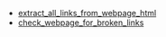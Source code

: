 - [extract_all_links_from_webpage_html](extract_all_links_from_webpage_html/README.md)
- [check_webpage_for_broken_links](check_webpage_for_broken_links/README.md)
